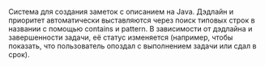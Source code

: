 Система для создания заметок с описанием на Java.
Дэдлайн и приоритет автоматически выставляются через поиск типовых строк в названии с помощью contains и pattern.
В зависимости от дэдлайна и завершенности задачи, её статус изменяется (например, чтобы показать, что пользователь опоздал с выполнением задачи или сдал в срок).
